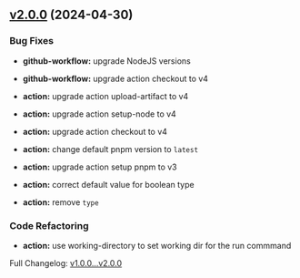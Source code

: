 ## [v2.0.0](https://github.com/ghacts/static-site/compare/v1.0.0...v2.0.0) (2024-04-30)

### Bug Fixes

- **github-workflow:** upgrade NodeJS versions

- **github-workflow:** upgrade action checkout to v4

- **action:** upgrade action upload-artifact to v4

- **action:** upgrade action setup-node to v4

- **action:** upgrade action checkout to v4

- **action:** change default pnpm version to `latest`

- **action:** upgrade action setup pnpm to v3

- **action:** correct default value for boolean type

- **action:** remove `type`

### Code Refactoring

- **action:** use working-directory to set working dir for the run commmand

Full Changelog: [v1.0.0...v2.0.0](https://github.com/ghacts/static-site/compare/v1.0.0...v2.0.0)
